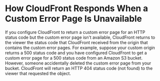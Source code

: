 # How CloudFront Responds When a Custom Error Page Is Unavailable<a name="custom-error-pages-unavailable"></a>

If you configure CloudFront to return a custom error page for an HTTP status code but the custom error page isn't available, CloudFront returns to the viewer the status code that CloudFront received from the origin that contains the custom error pages\. For example, suppose your custom origin returns a 500 status code and you have configured CloudFront to get a custom error page for a 500 status code from an Amazon S3 bucket\. However, someone accidentally deleted the custom error page from your bucket\. CloudFront will return an HTTP 404 status code \(not found\) to the viewer that requested the object\.